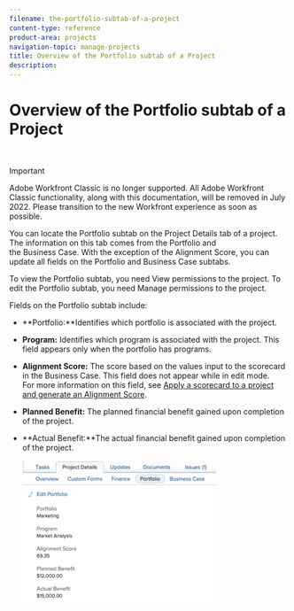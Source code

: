 ```yaml
---
filename: the-portfolio-subtab-of-a-project
content-type: reference
product-area: projects
navigation-topic: manage-projects
title: Overview of the Portfolio subtab of a Project
description: 
---
```


# Overview of the Portfolio subtab of a Project

&nbsp;

>[!IMPORTANT]
>
>Adobe Workfront Classic is no longer supported. All Adobe Workfront Classic functionality, along with this documentation, will be removed in July 2022. Please transition to the new Workfront experience as soon as possible.

You can locate the Portfolio&nbsp;subtab on the Project Details tab of a project. The information on this tab comes from the Portfolio&nbsp;and the&nbsp;Business&nbsp;Case.&nbsp;With the exception of the Alignment Score, you can update all fields on the Portfolio&nbsp;and Business&nbsp;Case subtabs.

To view the Portfolio subtab, you need View permissions to the project. To edit the Portfolio subtab, you need Manage permissions to the project.

Fields on the Portfolio subtab include:

* **Portfolio:**Identifies which portfolio is associated with the project. &nbsp;
* **Program:** Identifies which program is associated&nbsp;with the project. This field appears only when the portfolio has programs.
* **Alignment Score:** The score based on the values input to the&nbsp;scorecard in the Business&nbsp;Case. This field does not appear while in edit mode.  
  For more information on this field, see [Apply a scorecard to a project and generate an Alignment Score](../../../manage-work/projects/define-a-business-case/apply-scorecard-to-project-to-generate-alignment-score.md).

* **Planned Benefit:** The planned financial benefit gained upon completion of the project.&nbsp;
* **Actual Benefit:**The actual financial benefit gained upon completion of the project.&nbsp;

  ![Screen_Shot_2018-07-02_at_10.39.29_AM.png](assets/screen-shot-2018-07-02-at-10.39.29-am-350x260.png)

